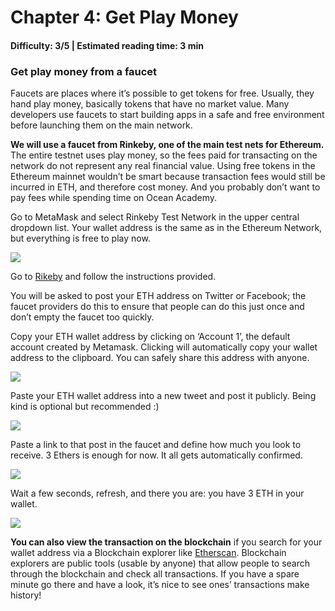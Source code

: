 # Chapter 4: Get Play Money
#### Difficulty: **3/5** \| Estimated reading time: **3 min**

<dialog character="squid">Excellent, you have the first piece of equipment now. If you want to do anything in the blockchain waters rather than watching from the surface, you will need to dive into it, and you will need oxygen for that. ETH provides the gas you need to stay below the surface.</dialog>

### Get play money from a faucet
Faucets are places where it’s possible to get tokens for free. Usually, they hand play money, basically tokens that have no market value. Many developers use faucets to start building apps in a safe and free environment before launching them on the main network.

**We will use a faucet from Rinkeby, one of the main test nets for Ethereum.** The entire testnet uses play money, so the fees paid for transacting on the network do not represent any real financial value. Using free tokens in the Ethereum mainnet wouldn’t be smart because transaction fees would still be incurred in ETH, and therefore cost money. And you probably don’t want to pay fees while spending time on Ocean Academy.

Go to MetaMask and select Rinkeby Test Network in the upper central dropdown list. Your wallet address is the same as in the Ethereum Network, but everything is free to play now.

<img src="/images/chapter4_0.png" />

Go to [Rikeby](https://faucet.rinkeby.io/) and follow the instructions provided. 

You will be asked to post your ETH address on Twitter or Facebook; the faucet providers do this to ensure that people can do this just once and don’t empty the faucet too quickly.

Copy your ETH wallet address by clicking on ‘Account 1’, the default account created by Metamask. Clicking will automatically copy your wallet address to the clipboard. You can safely share this address with anyone.

<img src="/images/chapter4_1.png" />

Paste your ETH wallet address into a new tweet and post it publicly.
Being kind is optional but recommended :)

<img src="/images/chapter4_2.png" />

Paste a link to that post in the faucet and define how much you look to receive. 
3 Ethers is enough for now. It all gets automatically confirmed.

<img src="/images/chapter4_4.png" />

Wait a few seconds, refresh, and there you are: you have 3 ETH in your wallet.

<img src="/images/chapter4_5.png" />

**You can also view the transaction on the blockchain** if you search for your wallet address via a Blockchain explorer like [Etherscan](https://etherscan.io/). 
Blockchain explorers are public tools (usable by anyone) that allow people to search through the blockchain and check all transactions. 
If you have a spare minute go there and have a look, it’s nice to see ones’ transactions make history!
